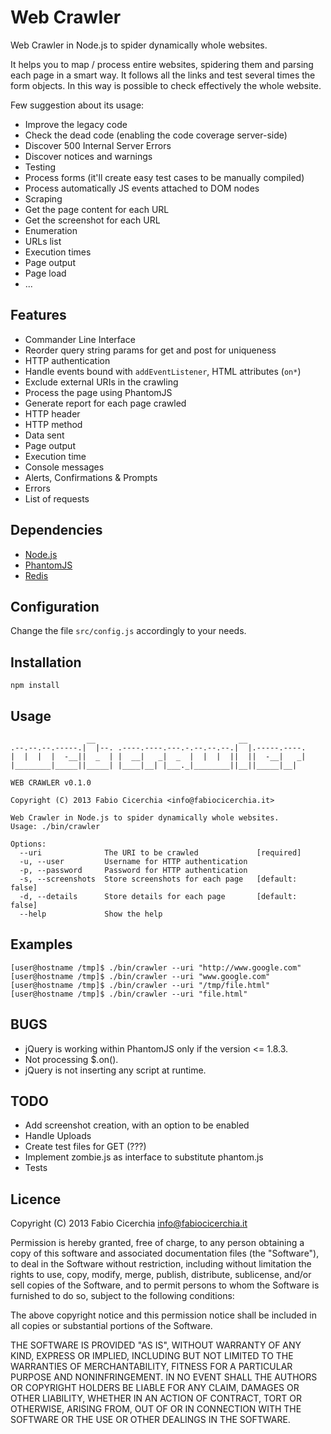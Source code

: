 # Web Crawler

Web Crawler in Node.js to spider dynamically whole websites.

It helps you to map / process entire websites, spidering them and parsing each
page in a smart way. It follows all the links and test several times the form
objects. In this way is possible to check effectively the whole website.

Few suggestion about its usage:

 * Improve the legacy code
  * Check the dead code (enabling the code coverage server-side)
  * Discover 500 Internal Server Errors
  * Discover notices and warnings
 * Testing
  * Process forms (it'll create easy test cases to be manually compiled)
  * Process automatically JS events attached to DOM nodes
 * Scraping
  * Get the page content for each URL
  * Get the screenshot for each URL
 * Enumeration
  * URLs list
  * Execution times
  * Page output
  * Page load
 * ...

## Features

 * Commander Line Interface
 * Reorder query string params for get and post for uniqueness
 * HTTP authentication
 * Handle events bound with `addEventListener`, HTML attributes (`on*`)
 * Exclude external URIs in the crawling
 * Process the page using PhantomJS
 * Generate report for each page crawled
  * HTTP header
  * HTTP method
  * Data sent
  * Page output
  * Execution time
  * Console messages
  * Alerts, Confirmations & Prompts
  * Errors
  * List of requests

## Dependencies

 * [Node.js](http://nodejs.org/download/)
 * [PhantomJS](http://phantomjs.org/download.html)
 * [Redis](http://redis.io/download)

## Configuration

Change the file `src/config.js` accordingly to your needs.

## Installation

```
npm install
```

## Usage

```
                 __                                __
.--.--.--.-----.|  |--. .----.----.---.-.--.--.--.|  |.-----.----.
|  |  |  |  -__||  _  | |  __|   _|  _  |  |  |  ||  ||  -__|   _|
|________|_____||_____| |____|__| |___._|________||__||_____|__|

WEB CRAWLER v0.1.0

Copyright (C) 2013 Fabio Cicerchia <info@fabiocicerchia.it>

Web Crawler in Node.js to spider dynamically whole websites.
Usage: ./bin/crawler

Options:
  --uri              The URI to be crawled             [required]
  -u, --user         Username for HTTP authentication
  -p, --password     Password for HTTP authentication
  -s, --screenshots  Store screenshots for each page   [default: false]
  -d, --details      Store details for each page       [default: false]
  --help             Show the help
```

## Examples

```
[user@hostname /tmp]$ ./bin/crawler --uri "http://www.google.com"
[user@hostname /tmp]$ ./bin/crawler --uri "www.google.com"
[user@hostname /tmp]$ ./bin/crawler --uri "/tmp/file.html"
[user@hostname /tmp]$ ./bin/crawler --uri "file.html"
```

## BUGS

 * jQuery is working within PhantomJS only if the version <= 1.8.3.
 * Not processing $.on().
 * jQuery is not inserting any script at runtime.

## TODO

 * Add screenshot creation, with an option to be enabled
 * Handle Uploads
 * Create test files for GET (???)
 * Implement zombie.js as interface to substitute phantom.js
 * Tests

## Licence

Copyright (C) 2013 Fabio Cicerchia <info@fabiocicerchia.it>

Permission is hereby granted, free of charge, to any person obtaining a copy of
this software and associated documentation files (the "Software"), to deal in
the Software without restriction, including without limitation the rights to
use, copy, modify, merge, publish, distribute, sublicense, and/or sell copies of
the Software, and to permit persons to whom the Software is furnished to do so,
subject to the following conditions:

The above copyright notice and this permission notice shall be included in all
copies or substantial portions of the Software.

THE SOFTWARE IS PROVIDED "AS IS", WITHOUT WARRANTY OF ANY KIND, EXPRESS OR
IMPLIED, INCLUDING BUT NOT LIMITED TO THE WARRANTIES OF MERCHANTABILITY, FITNESS
FOR A PARTICULAR PURPOSE AND NONINFRINGEMENT. IN NO EVENT SHALL THE AUTHORS OR
COPYRIGHT HOLDERS BE LIABLE FOR ANY CLAIM, DAMAGES OR OTHER LIABILITY, WHETHER
IN AN ACTION OF CONTRACT, TORT OR OTHERWISE, ARISING FROM, OUT OF OR IN
CONNECTION WITH THE SOFTWARE OR THE USE OR OTHER DEALINGS IN THE SOFTWARE.
